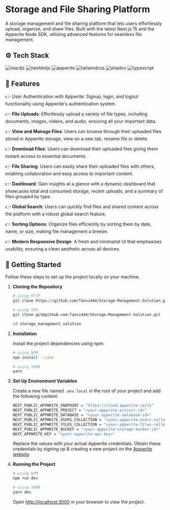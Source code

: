 # Storage and File Sharing Platform

A storage management and file sharing platform that lets users effortlessly upload, organize, and share files. Built with the latest Next.js 15 and the Appwrite Node SDK, utilizing advanced features for seamless file management.

## ⚙️ Tech Stack

![reactjs](https://img.shields.io/badge/-React_19-20232A?style=for-the-badge&logo=react&logoColor=61DAFB)
![nextdotjs](https://img.shields.io/badge/-Next.JS_15-black?style=for-the-badge&logoColor=white&logo=nextdotjs&color=000000)
![appwrite](https://img.shields.io/badge/-Appwrite-black?style=for-the-badge&logoColor=white&logo=appwrite&color=FD366E)
![tailwindcss](https://img.shields.io/badge/-Tailwind_CSS-black?style=for-the-badge&logoColor=white&logo=tailwindcss&color=06B6D4)
![shadcn](https://img.shields.io/badge/shadcn%2Fui-000000?style=for-the-badge&logo=shadcnui&logoColor=white)
![typescript](https://img.shields.io/badge/-TypeScript-black?style=for-the-badge&logoColor=white&logo=typescript&color=3178C6)

## 🔋 Features

👉 User Authentication with Appwrite: Signup, login, and logout functionality using Appwrite's authentication system.

👉 **FIle Uploads**: Effortlessly upload a variety of file types, including documents, images, videos, and audio, ensuring all your important data.

👉 **View and Manage Files**: Users can browse through their uploaded files stored in Appwrite storage, view on a new tab, rename file or delete.

👉 **Download Files**: Users can download their uploaded files giving them instant access to essential documents.

👉 **File Sharing**: Users can easily share their uploaded files with others, enabling collaboration and easy access to important content.

👉 **Dashboard**: Gain insights at a glance with a dynamic dashboard that showcases total and consumed storage, recent uploads, and a summary of files grouped by type.

👉 **Global Search**: Users can quickly find files and shared content across the platform with a robust global search feature.

👉 **Sorting Options**: Organize files efficiently by sorting them by date, name, or size, making file management a breeze.

👉 **Modern Responsive Design**: A fresh and minimalist UI that emphasizes usability, ensuring a clean aesthetic across all devices.

## 🤸 Getting Started

Follow these steps to set up the project locally on your machine.

1. **Cloning the Repository**
  
    ```bash
    # using HTTP
    git clone https://github.com/Tanvi444/Storage-Management-Solution.git
    
    # using SSH
    git clone git@github.com:Tanvi444/Storage-Management-Solution.git
    
    cd storage_management_solution
    ```

2. **Installation**

   Install the project dependencies using npm:

    ```bash
    # using NPM
    npm install --save

    # using YARN
    yarn
    ```

3. **Set Up Environment Variables**

   Create a new file named `.env.local` in the root of your project and add the following content:
    
    ```bash
    NEXT_PUBLIC_APPWRITE_ENDPOINT = "https://cloud.appwrite.io/v1"
    NEXT_PUBLIC_APPWRITE_PROJECT = "<your-appwrite-project-id>"
    NEXT_PUBLIC_APPWRITE_DATABASE = "<your-appwrite-database-id>"
    NEXT_PUBLIC_APPWRITE_USERS_COLLECTION = "<your-appwrite-users-collection-id>"
    NEXT_PUBLIC_APPWRITE_FILES_COLLECTION = "<your-appwrite-files-collection-id>"
    NEXT_PUBLIC_APPWRITE_BUCKET = "<your-appwrite-storage-bucket-id>"
    NEXT_APPWRITE_KEY = "<your-appwrite-api-key>"
    ```
    
    Replace the values with your actual Appwrite credentials. Obtain these credentials by signing up & creating a new project on the [Appwrite website](https://appwrite.io/).

4. **Running the Project**

    ```bash
    # using NPM
    npm run dev
    
    # using YARN
    yarn dev
    ```

    Open [http://localhost:3000](http://localhost:3000) in your browser to view the project.

